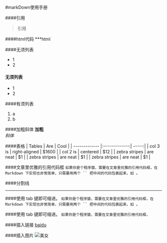 #markDown使用手册

####引用

> 引用
>

####html代码
***html
<!DOCTYPE html>
<html lang="en">
<head>
    <meta charset="UTF-8">
    <title>Document</title>
</head>
<body>
    
</body>
</html>


####无须列表

* 1
* 2


#### 无须列表
- 1
- 2

####有须列表
1. a
2. b

####加粗斜体
**加粗**  
*斜体*

####表格
| Tables        | Are           | Cool  |
| ------------- |:-------------:| -----:|
| col 3 is      | right-aligned | $1600 |
| col 2 is      | centered      |   $12 |
| zebra stripes | are neat      |    $1 |
| zebra stripes | are neat      |    $1 |
| zebra stripes | are neat      |    $1 |


####文章里优雅的引用代码框
`如果你是个程序猿，需要在文章里优雅的引用代码框，在 Markdown 下实现也非常简单，只需要用两个 `` 把中间的代码包裹起来，如 。`


####分割线
***


####使用 tab 键即可缩进。
            `如果你是个程序猿，需要在文章里优雅的引用代码框，在 Markdown 下实现也非常简单，只需要用两个 `` 把中间的代码包裹起来，如 。`

####使用 tab 键即可缩进。
            `如果你是个程序猿，需要在文章里优雅的引用代码框，`



####插入链接
[baidu](http://www.baidu.com)

####插入图片
![美女](http://resource.36dong.com/hotelpic/20150401/189f2889d90afa498d420b82b39f5c07.jpg)